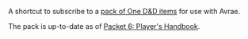 A shortcut to subscribe to a [pack of One D&D items](https://avrae.io/homebrew/items/642bce9346944f5c75393aa1) for use with Avrae.

The pack is up-to-date as of [Packet 6: Player's Handbook](https://www.dndbeyond.com/sources/ua/ph-playtest-6).

